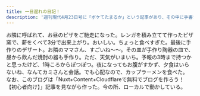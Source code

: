 ```yaml
---
title: 一日遅れの日記！
description: '週刊現代4月23日号に「ボケてたまるか」という記事があり、その中に手書きで一日遅れの日記をかくとよい、ということで、手書きじゃないがNuxt/Contentを使って日記を始めようと思う'
---
```


お隣に呼ばれて、お昼のピザをご馳走になった。レンガを積み立てて作ったピザ窯で、薪をくべて3分で出来上がり。おいしい。ちょっと食べすぎた。最後に手作りのデザート。お隣のママさん、すごいね～～。その皿が手作り陶器の皿で、昼から飲んだ焼酎の器も手作り。ただ、天気がいまいち。予報の3時まで持つかと思ったけど、1時ころからぽつぽつ。夜になってもお腹がすかず、夕食はいらないね、なんてカミさんと会話。でも心配なので、カップラーメンを食べた。<br>
なお、このブログは「Nuxt+Content+Cloudflareで無料でブログを作ろう！【初心者向け】」記事を見ながら作った。今の所、ローカルで動かしている。
